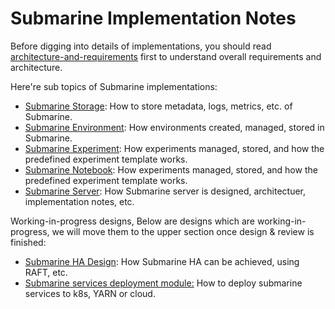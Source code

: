 <!--
   Licensed to the Apache Software Foundation (ASF) under one or more
   contributor license agreements.  See the NOTICE file distributed with
   this work for additional information regarding copyright ownership.
   The ASF licenses this file to You under the Apache License, Version 2.0
   (the "License"); you may not use this file except in compliance with
   the License.  You may obtain a copy of the License at
   http://www.apache.org/licenses/LICENSE-2.0
   Unless required by applicable law or agreed to in writing, software
   distributed under the License is distributed on an "AS IS" BASIS,
   WITHOUT WARRANTIES OR CONDITIONS OF ANY KIND, either express or implied.
   See the License for the specific language governing permissions and
   limitations under the License.
-->

# Submarine Implementation Notes 

Before digging into details of implementations, you should read [architecture-and-requirements](./architecture-and-requirements.md) first to understand overall requirements and architecture.

Here're sub topics of Submarine implementations:

- [Submarine Storage](./storage-implementation.md): How to store metadata, logs, metrics, etc. of Submarine.
- [Submarine Environment](./environments-implementation.md): How environments created, managed, stored in Submarine. 
- [Submarine Experiment](./experiment-implementation.md): How experiments managed, stored, and how the predefined experiment template works.
- [Submarine Notebook](./notebook-implementation.md): How experiments managed, stored, and how the predefined experiment template works.
- [Submarine Server](./submarine-server/architecture.md): How Submarine server is designed, architectuer, implementation notes, etc.

Working-in-progress designs, Below are designs which are working-in-progress, we will move them to the upper section once design & review is finished: 

- [Submarine HA Design](./wip-designs/SubmarineClusterServer.md): How Submarine HA can be achieved, using RAFT, etc.
- [Submarine services deployment module:](./wip-designs/submarine-launcher.md) How to deploy submarine services to k8s, YARN or cloud. 